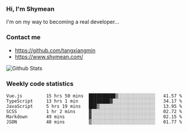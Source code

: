 ### Hi, I'm Shymean

I'm on my way to becoming a real developer...

### Contact me

- <https://github.com/tangxiangmin>
- <https://www.shymean.com/>

![Github Stats](https://github-readme-stats.vercel.app/api?username=tangxiangmin&show_icons=true&theme=dark)


###  Weekly code statistics

<!--START_SECTION:waka-->

```text
Vue.js         15 hrs 50 mins  ██████████▒░░░░░░░░░░░░░░   41.57 %
TypeScript     13 hrs 1 min    ████████▓░░░░░░░░░░░░░░░░   34.17 %
JavaScript     5 hrs 19 mins   ███▒░░░░░░░░░░░░░░░░░░░░░   13.95 %
SCSS           1 hr 2 mins     ▓░░░░░░░░░░░░░░░░░░░░░░░░   02.72 %
Markdown       49 mins         ▓░░░░░░░░░░░░░░░░░░░░░░░░   02.15 %
JSON           40 mins         ▒░░░░░░░░░░░░░░░░░░░░░░░░   01.77 %
```

<!--END_SECTION:waka-->